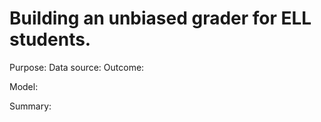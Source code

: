 # Building an unbiased grader for ELL students. 
Purpose: 
Data source: 
Outcome: 

Model: 

Summary: 
